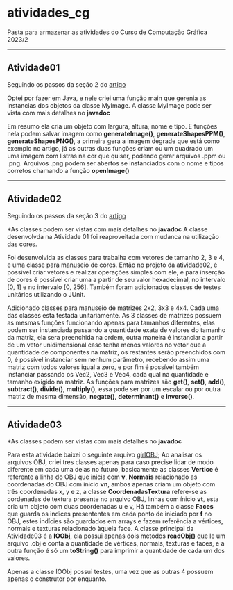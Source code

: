 # atividades_cg

Pasta para armazenar as atividades do Curso de Computação Gráfica 2023/2

---
## Atividade01
Seguindo os passos da seção 2 do [artigo](https://raytracing.github.io/books/RayTracingInOneWeekend.html#outputanimage/theppmimageformat)

Optei por fazer em Java, e nele criei uma função main que gerenia as instancias dos objetos da classe MyImage.
A classe MyImage pode ser vista com mais detalhes no **javadoc**

Em resumo ela cria um objeto com largura, altura, nome e tipo.
E funções nela podem salvar imagem como **generateImage()**, **generateShapesPPM()**, **generateShapesPNG()**, a primeira gera a imagem degrade que está como exemplo no artigo,
já as outras duas funções criam ou um quadrado um uma imagem com listras na cor que quiser, podendo gerar arquivos .ppm ou .png.
Arquivos .png podem ser abertos se instanciados com o nome e tipos corretos chamando a função **openImage()**

---
## Atividade02
Seguindo os passos da seção 3 do [artigo](https://raytracing.github.io/books/RayTracingInOneWeekend.html#outputanimage/theppmimageformat)

*As classes podem ser vistas com mais detalhes no **javadoc**
A classe desenvolvda na Atividade 01 foi reaproveitada com mudanca na utilização das cores.

Foi desenvolvida as classes para trabalha com vetores de tamanho 2, 3 e 4, e uma classe para manuseio de cores.
Então no projeto da atividade02, é possivel criar vetores e realizar operações simples com ele, e para inserção de cores é possível criar uma a partir de seu valor hexadecimal, no intervalo [0, 1] e no intervalo [0, 256].
Também foram adicionados classes de testes unitários utilizando o JUnit.

Adicionado classes para manuseio de matrizes 2x2, 3x3 e 4x4. Cada uma das classes está testada unitariamente.
As 3 classes de matrizes possuem as mesmas funções funcionando apenas para tamanhos diferentes, elas podem ser instanciada passando a quantidade exata de valores do tamanho da matriz, ela sera preenchida na ordem, outra maneira é instanciar a partir de um vetor unidimensional caso tenha menos valores no vetor que a quantidade de componentes na matriz, os restantes serão preenchidos com 0, é possível instanciar sem nenhum parâmetro, recebendo assim uma matriz com todos valores igual a zero, e por fim é possível também instanciar passando os Vec2, Vec3 e Vec4, cada qual na quantidade e tamanho exigido na matriz.
As funções para matrizes são **get()**, **set()**, **add()**, **subtract()**, **divide()**, **multiply()**, essa pode ser por um escalar ou por outra matriz de mesma dimensão, **negate()**, **determinant()** e **inverse()**.

---
## Atividade03
*As classes podem ser vistas com mais detalhes no **javadoc**

Para esta atividade baixei o seguinte arquivo [girlOBJ](https://free3d.com/3d-model/girl-blind-703979.html);
Ao analisar os arquivos OBJ, criei tres classes apenas para caso precise lidar de modo diferente em cada uma delas no futuro, basicamente as classes **Vertice** é referente a linha do OBJ que inicia com **v**, **Normais** relacionado as coordenadas do OBJ com inicio **vn**, ambos apenas criam um objeto com três coordenadas x, y e z, a classe **CoordenadasTextura** refere-se as cordenadas de textura presente no arquivo OBJ, linhas com ínicio **vt**, esta cria um objeto com duas coordenadas u e v, Há também a classe **Faces** que guarda os indices presententes em cada ponto de iniciado por **f** no OBJ, estes indícies são guardados em arrays e fazem referência a vértices, normais e texturas relacionado àquela face. A classe principal da Atividade03 é a **IOObj**, ela possui apenas dois metodos **readObj()** que le um arquivo .obj e conta a quantidade de vértices, normais, texturas e faces, e a outra função é só um **toString()** para imprimir a quantidade de cada um dos valores.

Apenas a classe IOObj possui testes, uma vez que as outras 4 possuem apenas o construtor por enquanto.
